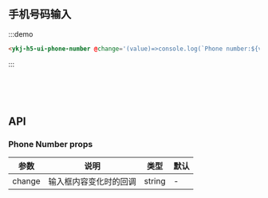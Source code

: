 ## 手机号码输入


:::demo
```html
<ykj-h5-ui-phone-number @change='(value)=>console.log(`Phone number:${value}`)' />
```
:::

<br/>
<br/>
<br/>

## API

### Phone Number props

| 参数  | 说明 | 类型 | 默认 |
| ------------- | ------------- | ---- | ---- |
| change  | 输入框内容变化时的回调 |  string    | - |


